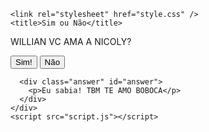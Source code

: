<!DOCTYPE html>
<html lang="en">
  <head>
    <meta charset="UTF-8" />
    <meta name="viewport" content="width=device-width, initial-scale=1.0" />

    <link rel="stylesheet" href="style.css" />
    <title>Sim ou Não</title>
  </head>
  <body>
    <div class="card" id="card">
      <div class="question" id="question">
        <p>WILLIAN VC AMA A NICOLY?</p>
        <div class="buttons">
          <button id="yes" class="btn-yes">Sim!</button>
          <button id="no" class="btn-no">Não</button>
        </div>
      </div>

      <div class="answer" id="answer">
        <p>Eu sabia! TBM TE AMO BOBOCA</p>
      </div>
    </div>
    <script src="script.js"></script>
  </body>
</html>
